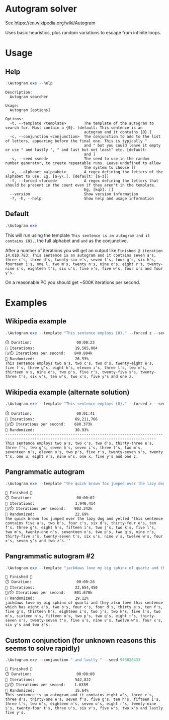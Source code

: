 # Autogram solver
See https://en.wikipedia.org/wiki/Autogram

Uses basic heuristics, plus random variations to escape from infinite loops.

# Usage

## Help
```powershell
.\Autogram.exe --help
```
```
Description:
  Autogram searcher

Usage:
  Autogram [options]

Options:
  -t, --template <template>        The template of the autogram to search for. Must contain a {0}. [default: This sentence is an
                                   autogram and it contains {0}.]
  -c, --conjunction <conjunction>  The conjunction to add to the list of letters, appearing before the final one. This is typically "
                                   and " but you could leave it empty or use " and lastly ", " and last but not least" etc. [default:
                                   and ]
  -s, --seed <seed>                The seed to use in the random number generator, to create repeatable runs. Leave undefined to allow
                                   the system to choose []
  -a, --alphabet <alphabet>        A regex defining the letters of the alphabet to use. Eg, [a-y\.]. [default: [a-z]]
  -f, --forced <forced>            A regex defining the letters that should be present in the count even if they aren't in the template.
                                   Eg, [kqz]. []
  --version                        Show version information
  -?, -h, --help                   Show help and usage information
```

## Default
```powershell
.\Autogram.exe
```
This will run using the template `This sentence is an autogram and it contains {0}.`, the full alphabet and ` and ` as the conjunctive.

After a number of iterations you will get an output like
```Finished @ iteration 14,010,783: This sentence is an autogram and it contains seven a's, three c's, three d's, twenty-six e's, seven f's, four g's, six h's, fourteen i's, one l, two m's, twenty n's, nine o's, eight r's, twenty-nine s's, eighteen t's, six u's, five v's, five w's, four x's and four y's.```

On a reasonable PC you should get ~500K iterations per second.

# Examples

## Wikipedia example
```powershell
.\Autogram.exe --template "This sentence employs {0}." --forced z --seed 1745959527
```
```🎉 Finished 🎉
⏱️ Duration:                    00:00:23
🔁 Iterations:                  19,585,004
🔁/⏱️ Iterations per second:    840.804k
🎲 Randomized:                  26.53%
This sentence employs two a's, two c's, two d's, twenty-eight e's, five f's, three g's, eight h's, eleven i's, three l's, two m's, thirteen n's, nine o's, two p's, five r's, twenty-five s's, twenty-three t's, six v's, ten w's, two x's, five y's and one z.
```

## Wikipedia example (alternate solution)
```powershell
.\Autogram.exe --template "This sentence employs {0}." --forced z --seed 956257669
```
```🎉 Finished 🎉
⏱️ Duration:                    00:01:41
🔁 Iterations:                  69,211,766
🔁/⏱️ Iterations per second:    680.373k
🎲 Randomized:                  30.93%
-----------------------------------------------------------------------------------------------------------------------------------------
This sentence employs two a's, two c's, two d's, thirty-three e's, three f's, two g's, seven h's, seven i's, three l's, two m's, seventeen n's, eleven o's, two p's, five r's, twenty-seven s's, twenty t's, one u, eight v's, nine w's, one x, five y's and one z.
```

## Pangrammatic autogram
```powershell
.\Autogram.exe --template "the quick brown fox jumped over the lazy dog and yelled 'this sentence contains {0}.'" --seed 35875715
```
```
🎉 Finished 🎉
⏱️ Duration:                    00:00:02
🔁 Iterations:                  1,940,414
🔁/⏱️ Iterations per second:    903.342k
🎲 Randomized:                  22.69%
the quick brown fox jumped over the lazy dog and yelled 'this sentence contains five a's, two b's, four c's, six d's, thirty-four e's, ten f's, three g's, eight h's, fifteen i's, two j's, two k's, five l's, two m's, twenty-one n's, seventeen o's, two p's, two q's, nine r's, thirty-five s's, twenty-seven t's, six u's, nine v's, twelve w's, four x's, seven y's and two z's.''
```

## Pangrammatic autogram #2
```powershell
.\Autogram.exe --template "jackdaws love my big sphinx of quartz and they also love this sentence which has {0}." --seed 713122846
```
```
🎉 Finished 🎉
⏱️ Duration:                    00:00:28
🔁 Iterations:                  22,654,450
🔁/⏱️ Iterations per second:    801.678k
🎲 Randomized:                  29.12%
jackdaws love my big sphinx of quartz and they also love this sentence which has eight a's, two b's, four c's, four d's, thirty e's, ten f's, five g's, thirteen h's, eighteen i's, two j's, two k's, five l's, two m's, sixteen n's, fifteen o's, two p's, two q's, eight r's, thirty-seven s's, twenty-seven t's, five u's, nine v's, twelve w's, four x's, six y's and two z's.
```


## Custom conjunction (for unknown reasons this seems to solve rapidly)
```powershell
.\Autogram.exe --conjunction " and lastly " --seed 943828433
```
```
🎉 Finished 🎉
⏱️ Duration:                    00:00:00
🔁 Iterations:                  542,822
🔁/⏱️ Iterations per second:    1.033M
🎲 Randomized:                  15.64%
This sentence is an autogram and it contains eight a's, three c's, three d's, thirty-one e's, seven f's, five g's, ten h's, fifteen i's, three l's, two m's, eighteen n's, seven o's, eight r's, twenty-nine s's, twenty-four t's, three u's, six v's, five w's, two x's and lastly five y's.
```
